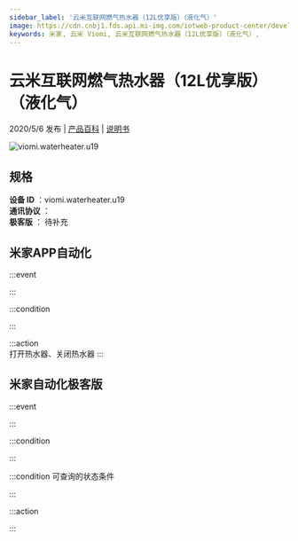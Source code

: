 ```yaml
---
sidebar_label: '云米互联网燃气热水器（12L优享版）（液化气）'
image: https://cdn.cnbj1.fds.api.mi-img.com/iotweb-product-center/developer_1586238509255XUKVpfO0.png?GalaxyAccessKeyId=AKVGLQWBOVIRQ3XLEW&Expires=9223372036854775807&Signature=ZG2UbJm49wlZp2qUesnMeJPuZNE=
keywords: 米家, 云米 Viomi, 云米互联网燃气热水器（12L优享版）（液化气）, 
---
```

# 云米互联网燃气热水器（12L优享版）（液化气）

2020/5/6 发布 | [产品百科](https://home.mi.com/webapp/content/baike/product/index.html?model=viomi.waterheater.u19/) | [说明书](https://home.mi.com/views/introduction.html?model=viomi.waterheater.u19&region=cn)

![viomi.waterheater.u19](https://cdn.cnbj1.fds.api.mi-img.com/iotweb-product-center/developer_1586238509255XUKVpfO0.png?GalaxyAccessKeyId=AKVGLQWBOVIRQ3XLEW&Expires=9223372036854775807&Signature=ZG2UbJm49wlZp2qUesnMeJPuZNE=)

## 规格  
> 
**设备 ID** ：viomi.waterheater.u19  
**通讯协议** ：  
**极客版**  ： 待补充 


## 米家APP自动化  

:::event  

:::

:::condition  

:::

:::action   
打开热水器、关闭热水器
:::

## 米家自动化极客版  

:::event  

:::

:::condition  

:::

:::condition 可查询的状态条件  

:::

:::action  

:::

        
